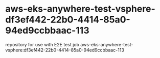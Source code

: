 # aws-eks-anywhere-test-vsphere-df3ef442-22b0-4414-85a0-94ed9ccbbaac-113
repository for use with E2E test job aws-eks-anywhere-test-vsphere:df3ef442-22b0-4414-85a0-94ed9ccbbaac-113
